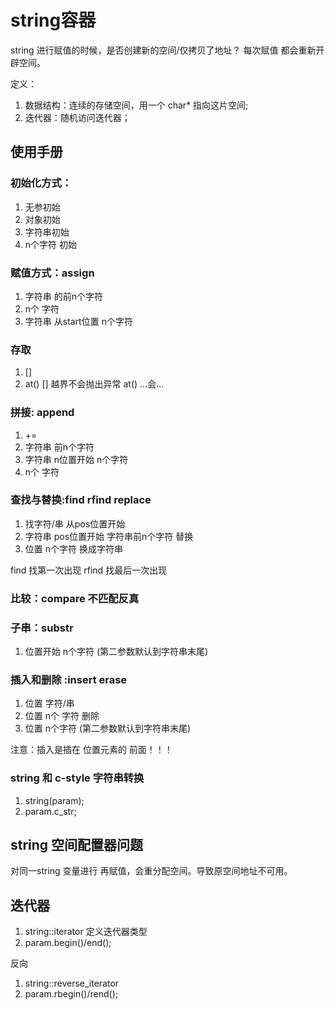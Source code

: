 # string容器
string 进行赋值的时候，是否创建新的空间/仅拷贝了地址？
每次赋值 都会重新开辟空间。


定义：
1. 数据结构：连续的存储空间，用一个 char* 指向这片空间;
2. 迭代器：随机访问迭代器；




## 使用手册
### 初始化方式：
1. 无参初始
2. 对象初始
3. 字符串初始
4. n个字符 初始

### 赋值方式：assign
1. 字符串 的前n个字符
2. n个 字符
3. 字符串 从start位置  n个字符

### 存取
1. []
2. at() 
[] 越界不会抛出异常
at() ...会...


### 拼接: append
1. +=
2. 字符串 前n个字符
3. 字符串 n位置开始 n个字符
4. n个  字符


### 查找与替换:find rfind replace
1. 找字符/串  从pos位置开始
2. 字符串 pos位置开始 字符串前n个字符
替换
1. 位置 n个字符 换成字符串

find 找第一次出现
rfind 找最后一次出现


### 比较：compare 不匹配反真

### 子串：substr
1. 位置开始 n个字符    (第二参数默认到字符串末尾)


### 插入和删除 :insert  erase
1. 位置  字符/串
2. 位置 n个 字符
删除
1. 位置 n个字符   (第二参数默认到字符串末尾)

注意：插入是插在 位置元素的 前面！！！



### string 和 c-style 字符串转换
1. string(param);
2. param.c_str;


## string 空间配置器问题
对同一string 变量进行 再赋值，会重分配空间。导致原空间地址不可用。


## 迭代器
1. string::iterator 定义迭代器类型
2. param.begin()/end();

反向
1. string::reverse_iterator
2. param.rbegin()/rend();